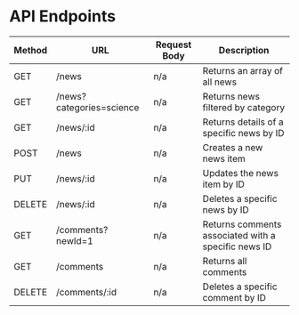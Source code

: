 # API Endpoints

| Method  | URL                           | Request Body | Description                                                  |
|---------|-------------------------------|--------------|--------------------------------------------------------------|
| GET     | /news                         | n/a          | Returns an array of all news                                  |
| GET     | /news?categories=science      | n/a          | Returns news filtered by category                             |
| GET     | /news/:id                     | n/a          | Returns details of a specific news by ID                      |
| POST    | /news                         | n/a          | Creates a new news item                                       |
| PUT     | /news/:id                     | n/a          | Updates the news item by ID                                   |
| DELETE  | /news/:id                     | n/a          | Deletes a specific news by ID                                 |
| GET     | /comments?newId=1             | n/a          | Returns comments associated with a specific news ID           |
| GET     | /comments                     | n/a          | Returns all comments                                          |
| DELETE  | /comments/:id                 | n/a          | Deletes a specific comment by ID                              |
